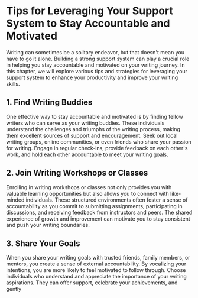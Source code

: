 Tips for Leveraging Your Support System to Stay Accountable and Motivated
==================================================================================

Writing can sometimes be a solitary endeavor, but that doesn't mean you have to go it alone. Building a strong support system can play a crucial role in helping you stay accountable and motivated on your writing journey. In this chapter, we will explore various tips and strategies for leveraging your support system to enhance your productivity and improve your writing skills.

1\. Find Writing Buddies
-----------------------

One effective way to stay accountable and motivated is by finding fellow writers who can serve as your writing buddies. These individuals understand the challenges and triumphs of the writing process, making them excellent sources of support and encouragement. Seek out local writing groups, online communities, or even friends who share your passion for writing. Engage in regular check-ins, provide feedback on each other's work, and hold each other accountable to meet your writing goals.

2\. Join Writing Workshops or Classes
------------------------------------

Enrolling in writing workshops or classes not only provides you with valuable learning opportunities but also allows you to connect with like-minded individuals. These structured environments often foster a sense of accountability as you commit to submitting assignments, participating in discussions, and receiving feedback from instructors and peers. The shared experience of growth and improvement can motivate you to stay consistent and push your writing boundaries.

3\. Share Your Goals
-------------------

When you share your writing goals with trusted friends, family members, or mentors, you create a sense of external accountability. By vocalizing your intentions, you are more likely to feel motivated to follow through. Choose individuals who understand and appreciate the importance of your writing aspirations. They can offer support, celebrate your achievements, and gently
